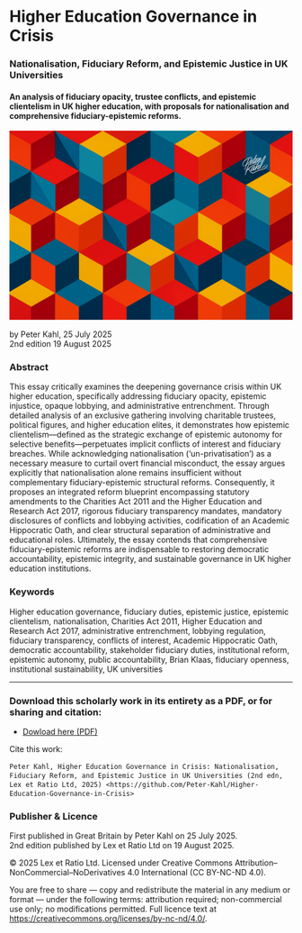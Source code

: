 # Higher Education Governance in Crisis

### Nationalisation, Fiduciary Reform, and Epistemic Justice in UK Universities

#### An analysis of fiduciary opacity, trustee conflicts, and epistemic clientelism in UK higher education, with proposals for nationalisation and comprehensive fiduciary-epistemic reforms.

![alt text](https://github.com/Peter-Kahl/Higher-Education-Governance-in-Crisis/blob/main/cubes_3_crisis.jpg?raw=true)

by Peter Kahl, 25 July 2025\
2nd edition 19 August 2025

### Abstract

This essay critically examines the deepening governance crisis within UK higher education, specifically addressing fiduciary opacity, epistemic injustice, opaque lobbying, and administrative entrenchment. Through detailed analysis of an exclusive gathering involving charitable trustees, political figures, and higher education elites, it demonstrates how epistemic clientelism—defined as the strategic exchange of epistemic autonomy for selective benefits—perpetuates implicit conflicts of interest and fiduciary breaches. While acknowledging nationalisation (‘un-privatisation’) as a necessary measure to curtail overt financial misconduct, the essay argues explicitly that nationalisation alone remains insufficient without complementary fiduciary-epistemic structural reforms. Consequently, it proposes an integrated reform blueprint encompassing statutory amendments to the Charities Act 2011 and the Higher Education and Research Act 2017, rigorous fiduciary transparency mandates, mandatory disclosures of conflicts and lobbying activities, codification of an Academic Hippocratic Oath, and clear structural separation of administrative and educational roles. Ultimately, the essay contends that comprehensive fiduciary-epistemic reforms are indispensable to restoring democratic accountability, epistemic integrity, and sustainable governance in UK higher education institutions.

### Keywords

Higher education governance, fiduciary duties, epistemic justice, epistemic clientelism, nationalisation, Charities Act 2011, Higher Education and Research Act 2017, administrative entrenchment, lobbying regulation, fiduciary transparency, conflicts of interest, Academic Hippocratic Oath, democratic accountability, stakeholder fiduciary duties, institutional reform, epistemic autonomy, public accountability, Brian Klaas, fiduciary openness, institutional sustainability, UK universities

---

### Download this scholarly work in its entirety as a PDF, or for sharing and citation:

- [Dowload here (PDF)](https://raw.githubusercontent.com/Peter-Kahl/Higher-Education-Governance-in-Crisis/master/Kahl_P_Rot_at_the_Heart_of_Higher_Education_25_July_2025.pdf)

Cite this work:

```
Peter Kahl, Higher Education Governance in Crisis: Nationalisation, Fiduciary Reform, and Epistemic Justice in UK Universities (2nd edn, Lex et Ratio Ltd, 2025) <https://github.com/Peter-Kahl/Higher-Education-Governance-in-Crisis>
```

### Publisher & Licence

First published in Great Britain by Peter Kahl on 25 July 2025.\
2nd edition published by Lex et Ratio Ltd on 19 August 2025.

© 2025 Lex et Ratio Ltd. Licensed under Creative Commons Attribution–NonCommercial–NoDerivatives 4.0 International (CC BY-NC-ND 4.0).

You are free to share — copy and redistribute the material in any medium or format — under the following terms: attribution required; non-commercial use only; no modifications permitted. Full licence text at <https://creativecommons.org/licenses/by-nc-nd/4.0/>.